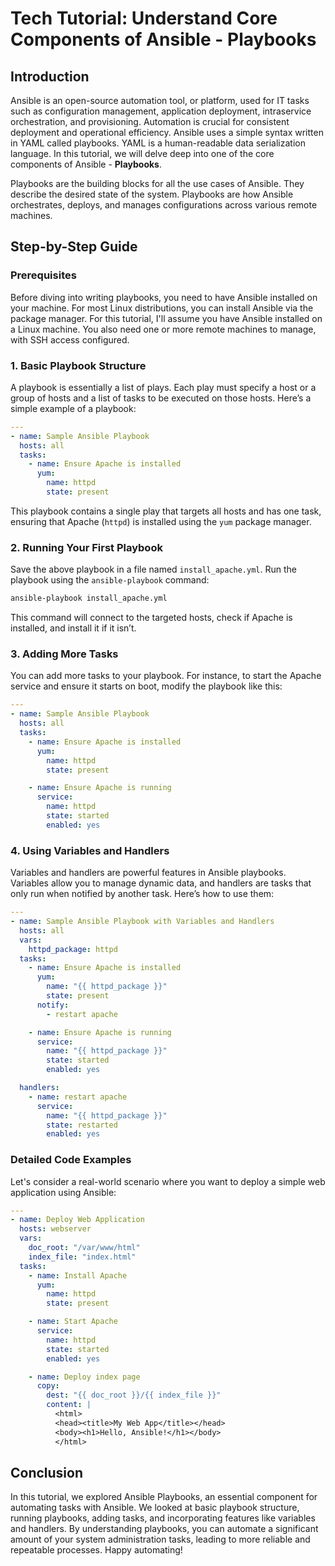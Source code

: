 # Tech Tutorial: Understand Core Components of Ansible - Playbooks

## Introduction

Ansible is an open-source automation tool, or platform, used for IT tasks such as configuration management, application deployment, intraservice orchestration, and provisioning. Automation is crucial for consistent deployment and operational efficiency. Ansible uses a simple syntax written in YAML called playbooks. YAML is a human-readable data serialization language. In this tutorial, we will delve deep into one of the core components of Ansible - **Playbooks**.

Playbooks are the building blocks for all the use cases of Ansible. They describe the desired state of the system. Playbooks are how Ansible orchestrates, deploys, and manages configurations across various remote machines.

## Step-by-Step Guide

### Prerequisites

Before diving into writing playbooks, you need to have Ansible installed on your machine. For most Linux distributions, you can install Ansible via the package manager. For this tutorial, I'll assume you have Ansible installed on a Linux machine. You also need one or more remote machines to manage, with SSH access configured.

### 1. Basic Playbook Structure

A playbook is essentially a list of plays. Each play must specify a host or a group of hosts and a list of tasks to be executed on those hosts. Here’s a simple example of a playbook:

```yaml
---
- name: Sample Ansible Playbook
  hosts: all
  tasks:
    - name: Ensure Apache is installed
      yum:
        name: httpd
        state: present
```

This playbook contains a single play that targets all hosts and has one task, ensuring that Apache (`httpd`) is installed using the `yum` package manager.

### 2. Running Your First Playbook

Save the above playbook in a file named `install_apache.yml`. Run the playbook using the `ansible-playbook` command:

```bash
ansible-playbook install_apache.yml
```

This command will connect to the targeted hosts, check if Apache is installed, and install it if it isn’t.

### 3. Adding More Tasks

You can add more tasks to your playbook. For instance, to start the Apache service and ensure it starts on boot, modify the playbook like this:

```yaml
---
- name: Sample Ansible Playbook
  hosts: all
  tasks:
    - name: Ensure Apache is installed
      yum:
        name: httpd
        state: present

    - name: Ensure Apache is running
      service:
        name: httpd
        state: started
        enabled: yes
```

### 4. Using Variables and Handlers

Variables and handlers are powerful features in Ansible playbooks. Variables allow you to manage dynamic data, and handlers are tasks that only run when notified by another task. Here’s how to use them:

```yaml
---
- name: Sample Ansible Playbook with Variables and Handlers
  hosts: all
  vars:
    httpd_package: httpd
  tasks:
    - name: Ensure Apache is installed
      yum:
        name: "{{ httpd_package }}"
        state: present
      notify:
        - restart apache

    - name: Ensure Apache is running
      service:
        name: "{{ httpd_package }}"
        state: started
        enabled: yes

  handlers:
    - name: restart apache
      service:
        name: "{{ httpd_package }}"
        state: restarted
        enabled: yes
```

### Detailed Code Examples

Let's consider a real-world scenario where you want to deploy a simple web application using Ansible:

```yaml
---
- name: Deploy Web Application
  hosts: webserver
  vars:
    doc_root: "/var/www/html"
    index_file: "index.html"
  tasks:
    - name: Install Apache
      yum:
        name: httpd
        state: present

    - name: Start Apache
      service:
        name: httpd
        state: started
        enabled: yes

    - name: Deploy index page
      copy:
        dest: "{{ doc_root }}/{{ index_file }}"
        content: |
          <html>
          <head><title>My Web App</title></head>
          <body><h1>Hello, Ansible!</h1></body>
          </html>
```

## Conclusion

In this tutorial, we explored Ansible Playbooks, an essential component for automating tasks with Ansible. We looked at basic playbook structure, running playbooks, adding tasks, and incorporating features like variables and handlers. By understanding playbooks, you can automate a significant amount of your system administration tasks, leading to more reliable and repeatable processes. Happy automating!